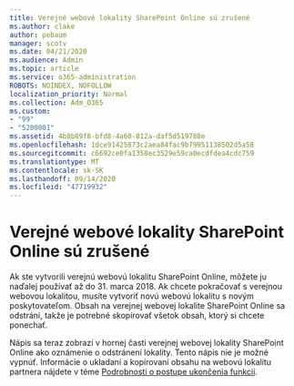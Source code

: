 ```yaml
---
title: Verejné webové lokality SharePoint Online sú zrušené
ms.author: clake
author: pebaum
manager: scotv
ms.date: 04/21/2020
ms.audience: Admin
ms.topic: article
ms.service: o365-administration
ROBOTS: NOINDEX, NOFOLLOW
localization_priority: Normal
ms.collection: Adm_O365
ms.custom:
- "99"
- "5200001"
ms.assetid: 4b8b89f8-bfd8-4a60-812a-daf5d519788e
ms.openlocfilehash: 1dce91425873c2aea84fac9b79951138502d5a58
ms.sourcegitcommit: c6692ce0fa1358ec3529e59ca0ecdfdea4cdc759
ms.translationtype: MT
ms.contentlocale: sk-SK
ms.lasthandoff: 09/14/2020
ms.locfileid: "47719932"
---
```

# <a name="sharepoint-online-public-websites-are-being-discontinued"></a>Verejné webové lokality SharePoint Online sú zrušené

Ak ste vytvorili verejnú webovú lokalitu SharePoint Online, môžete ju naďalej používať až do 31. marca 2018. Ak chcete pokračovať s verejnou webovou lokalitou, musíte vytvoriť novú webovú lokalitu s novým poskytovateľom. Obsah na verejnej webovej lokalite SharePoint Online sa odstráni, takže je potrebné skopírovať všetok obsah, ktorý si chcete ponechať.
  
Nápis sa teraz zobrazí v hornej časti verejnej webovej lokality SharePoint Online ako oznámenie o odstránení lokality. Tento nápis nie je možné vypnúť. Informácie o ukladaní a kopírovaní obsahu na webovú lokalitu partnera nájdete v téme [Podrobnosti o postupe ukončenia funkcií](https://go.microsoft.com/fwlink/?linkid=866980).
  